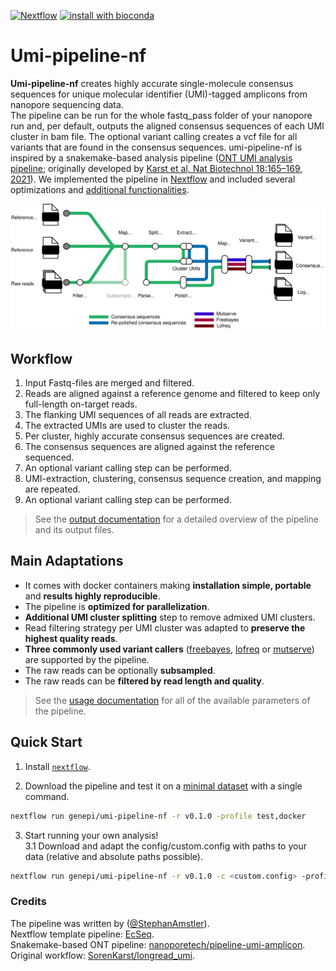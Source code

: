 [![Nextflow](https://img.shields.io/badge/nextflow-20.07.1-brightgreen.svg)](https://www.nextflow.io/)
[![install with bioconda](https://img.shields.io/badge/install%20with-bioconda-brightgreen.svg)](http://bioconda.github.io/)

Umi-pipeline-nf
======================

**Umi-pipeline-nf** creates highly accurate single-molecule consensus sequences for unique molecular identifier (UMI)-tagged amplicons from nanopore sequencing data.  
The pipeline can be run for the whole fastq_pass folder of your nanopore run and, per default, outputs the aligned consensus sequences of each UMI cluster in bam file. The optional variant calling creates a vcf file for all variants that are found in the consensus sequences.
umi-pipeline-nf is inspired by a snakemake-based analysis pipeline ([ONT UMI analysis pipeline](https://github.com/nanoporetech/pipeline-umi-amplicon); originally developed by [Karst et al, Nat Biotechnol 18:165–169, 2021](https://www.nature.com/articles/s41592-020-01041-y)). We implemented the pipeline in [Nextflow](https://www.nextflow.io) and included several optimizations and [additional functionalities](#main-adaptations).  

![Workflow](docs/images/umi-pipeline-nf_metro-map.svg)

## Workflow

1. Input Fastq-files are merged and filtered.
2. Reads are aligned against a reference genome and filtered to keep only full-length on-target reads.
3. The flanking UMI sequences of all reads are extracted.
4. The extracted UMIs are used to cluster the reads.
5. Per cluster, highly accurate consensus sequences are created.
6. The consensus sequences are aligned against the reference sequenced.
7. An optional variant calling step can be performed.
8. UMI-extraction, clustering, consensus sequence creation, and mapping are repeated.
9. An optional variant calling step can be performed.

> See the [output documentation](docs/output.md) for a detailed overview of the pipeline and its output files.

## Main Adaptations

* It comes with docker containers making **installation simple, portable** and **results highly reproducible**.
* The pipeline is **optimized for parallelization**.
* **Additional UMI cluster splitting** step to remove admixed UMI clusters.
* Read filtering strategy per UMI cluster was adapted to **preserve the highest quality reads**.
* **Three commonly used variant callers** ([freebayes](https://github.com/freebayes/freebayes), [lofreq](http://csb5.github.io/lofreq/) or [mutserve](https://mitoverse.readthedocs.io/mutserve/mutserve/)) are supported by the pipeline.
* The raw reads can be optionally **subsampled**.
* The raw reads can be **filtered by read length and quality**.
 
> See the [usage documentation](docs/usage.md) for all of the available parameters of the pipeline.

## Quick Start

1. Install [`nextflow`](https://www.nextflow.io/).

2. Download the pipeline and test it on a [minimal dataset](data/info.txt) with a single command.

```bash
nextflow run genepi/umi-pipeline-nf -r v0.1.0 -profile test,docker
```

3. Start running your own analysis!  
3.1 Download and adapt the config/custom.config with paths to your data (relative and absolute paths possible).

```bash
nextflow run genepi/umi-pipeline-nf -r v0.1.0 -c <custom.config> -profile docker 
```


### Credits

The pipeline was written by ([@StephanAmstler](https://github.com/AmstlerStephan)).  
Nextflow template pipeline: [EcSeq](https://github.com/ecSeq).  
Snakemake-based ONT pipeline: [nanoporetech/pipeline-umi-amplicon](https://github.com/nanoporetech/pipeline-umi-amplicon).  
Original workflow: [SorenKarst/longread_umi](https://github.com/SorenKarst/longread_umi).

